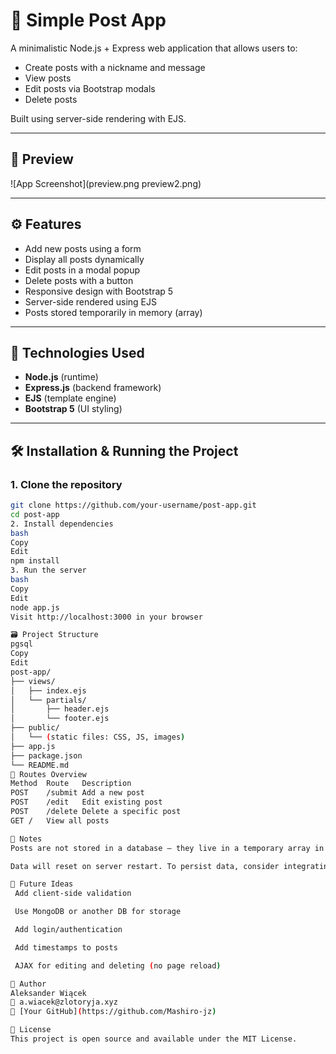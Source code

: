 # 📝 Simple Post App

A minimalistic Node.js + Express web application that allows users to:
- Create posts with a nickname and message
- View posts
- Edit posts via Bootstrap modals
- Delete posts

Built using server-side rendering with EJS.

---

## 📸 Preview

![App Screenshot](preview.png preview2.png) <!-- Dodaj zrzut ekranu aplikacji do katalogu projektu -->

---

## ⚙️ Features

- Add new posts using a form
- Display all posts dynamically
- Edit posts in a modal popup
- Delete posts with a button
- Responsive design with Bootstrap 5
- Server-side rendered using EJS
- Posts stored temporarily in memory (array)

---

## 🚀 Technologies Used

- **Node.js** (runtime)
- **Express.js** (backend framework)
- **EJS** (template engine)
- **Bootstrap 5** (UI styling)

---

## 🛠️ Installation & Running the Project

### 1. Clone the repository

```bash
git clone https://github.com/your-username/post-app.git
cd post-app
2. Install dependencies
bash
Copy
Edit
npm install
3. Run the server
bash
Copy
Edit
node app.js
Visit http://localhost:3000 in your browser

🗃️ Project Structure
pgsql
Copy
Edit
post-app/
├── views/
│   ├── index.ejs
│   └── partials/
│       ├── header.ejs
│       └── footer.ejs
├── public/
│   └── (static files: CSS, JS, images)
├── app.js
├── package.json
└── README.md
🔄 Routes Overview
Method	Route	Description
POST	/submit	Add a new post
POST	/edit	Edit existing post
POST	/delete	Delete a specific post
GET	/	View all posts

📌 Notes
Posts are not stored in a database – they live in a temporary array in memory.

Data will reset on server restart. To persist data, consider integrating a database (e.g. MongoDB, PostgreSQL).

🧠 Future Ideas
 Add client-side validation

 Use MongoDB or another DB for storage

 Add login/authentication

 Add timestamps to posts

 AJAX for editing and deleting (no page reload)

👤 Author
Aleksander Wiącek
📧 a.wiacek@zlotoryja.xyz
🔗 [Your GitHub](https://github.com/Mashiro-jz)

📝 License
This project is open source and available under the MIT License.

